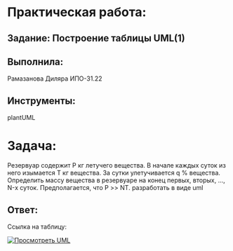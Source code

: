 # Практическая работа:
## Задание: Построение таблицы UML(1)

## Выполнила: 
Рамазанова Диляра ИПО-31.22
## Инструменты:
plantUML

# Задача:
Резервуар содержит P кг летучего вещества. В начале каждых суток из него изымается T кг вещества. За сутки улетучивается q % вещества. Определить массу вещества в резервуаре на конец первых, вторых, ..., N-х суток. Предполагается, что Р >> NТ.
разработать в виде uml

## Ответ:
Ссылка на таблицу:

[![Просмотреть UML](https://img.shields.io/badge/👁️_Просмотреть_UML_Диаграмму-FF6B6B?style=for-the-badge&logo=diagramsdotnet&logoColor=white)](https://github.com/wienwe/DyadyaRyuba/blob/main/HomeworkForRyubakov/Практическая%20работа%201%20UML/uml1.png)
